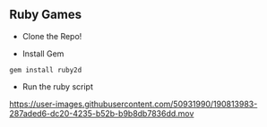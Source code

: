 ## Ruby Games

- Clone the Repo!

- Install Gem

 `gem install ruby2d`
 
- Run the ruby script

https://user-images.githubusercontent.com/50931990/190813983-287aded6-dc20-4235-b52b-b9b8db7836dd.mov

